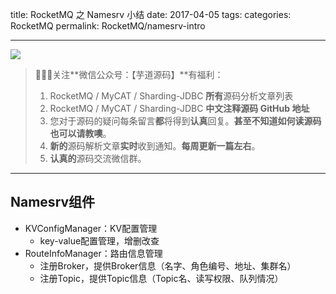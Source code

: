 title: RocketMQ 之 Namesrv 小结
date: 2017-04-05
tags:
categories: RocketMQ
permalink: RocketMQ/namesrv-intro

-------

![](http://www.yunai.me/images/common/wechat_mp_2017_07_31.jpg)

> 🙂🙂🙂关注**微信公众号：【芋道源码】**有福利：  
> 1. RocketMQ / MyCAT / Sharding-JDBC **所有**源码分析文章列表  
> 2. RocketMQ / MyCAT / Sharding-JDBC **中文注释源码 GitHub 地址**  
> 3. 您对于源码的疑问每条留言**都**将得到**认真**回复。**甚至不知道如何读源码也可以请教噢**。  
> 4. **新的**源码解析文章**实时**收到通知。**每周更新一篇左右**。
> 5. **认真的**源码交流微信群。

-------

## Namesrv组件

* KVConfigManager：KV配置管理
   * key-value配置管理，增删改查
* RouteInfoManager：路由信息管理
   * 注册Broker，提供Broker信息（名字、角色编号、地址、集群名）
   * 注册Topic，提供Topic信息（Topic名、读写权限、队列情况）

